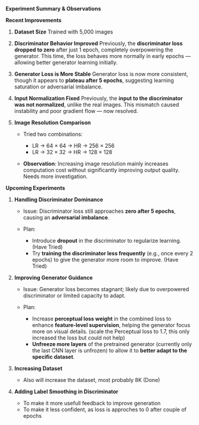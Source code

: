  **Experiment Summary & Observations**

 **Recent Improvements**

1. **Dataset Size**
   Trained with 5,000 images

2. **Discriminator Behavior Improved**
   Previously, the **discriminator loss dropped to zero** after just 1 epoch, completely overpowering the generator.
   This time, the loss behaves more normally in early epochs — allowing better generator learning initially.

3. **Generator Loss is More Stable**
   Generator loss is now more consistent, though it appears to **plateau after 5 epochs**, suggesting learning saturation or adversarial imbalance.

4. **Input Normalization Fixed**
   Previously, the **input to the discriminator was not normalized**, unlike the real images.
   This mismatch caused instability and poor gradient flow — now resolved.

5. **Image Resolution Comparison**

   * Tried two combinations:

     * LR → 64 × 64 → HR → 256 × 256
     * LR → 32 × 32 → HR → 128 × 128
   * **Observation**: Increasing image resolution mainly increases computation cost without significantly improving output quality. Needs more investigation.



 **Upcoming Experiments**

1. **Handling Discriminator Dominance**

   * Issue: Discriminator loss still approaches **zero after 5 epochs**, causing an **adversarial imbalance**.
   * Plan:

     * Introduce **dropout** in the discriminator to regularize learning.(Have Tried)
     * Try **training the discriminator less frequently** (e.g., once every 2 epochs) to give the generator more room to improve. (Have Tried)

2. **Improving Generator Guidance**

   * Issue: Generator loss becomes stagnant; likely due to overpowered discriminator or limited capacity to adapt.
   * Plan:

     * Increase **perceptual loss weight** in the combined loss to enhance **feature-level supervision**, helping the generator focus more on visual details. (scale the Perceptual loss to 1.7, this only increased the loss but could not help)
     * **Unfreeze more layers** of the pretrained generator (currently only the last CNN layer is unfrozen) to allow it to **better adapt to the specific dataset**.

3. **Increasing Dataset**
   * Also will increase the dataset, most probably 8K (Done)
  
     
4. **Adding Label Smoothing in Discriminator**
   * To make it more usefull feedback to improve generation
   * To make it less confident, as loss is approches to 0 after couple of epochs
